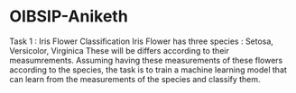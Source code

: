 # OIBSIP-Aniketh
Task 1 : Iris  Flower Classification 
Iris Flower has three species : Setosa, Versicolor, Virginica
These will be differs according to their measumrements. Assuming having these measurements of these flowers according to the species, the task is to train a machine learning model that can learn from the measurements of the species and classify them.
